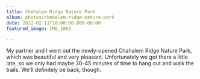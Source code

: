 ```yaml
---
title: Chehalem Ridge Nature Park
album: photos/chehalem-ridge-nature-park
date: 2022-02-11T18:00:00.000-08:00
featured_image: IMG_1063

---
```

My partner and I went out the newly-opened Chahalem Ridge Nature Park, which was beautiful and very pleasant. Unfortunately we got there a little late, so we only had maybe 30-45 minutes of time to hang out and walk the trails. We'll definitely be back, though.
